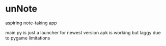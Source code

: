 # unNote
aspiring note-taking app

main.py is just a launcher for newest version
apk is working but laggy due to pygame limitations
